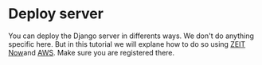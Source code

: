 # Deploy server

You can deploy the Django server in differents ways. We don't do anything specific here. But in this tutorial we will explane how to do so using [ZEIT Now](https://zeit.co/)and [AWS](https://aws.amazon.com/). Make sure you are registered there.

